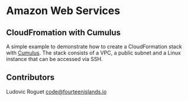 # Amazon Web Services
## CloudFromation with Cumulus
A simple example to demonstrate how to create a CloudFormation stack with [Cumulus](https://github.com/cotdsa/cumulus). The stack consists of a VPC, a public subnet and a Linux instance that can be accessed via SSH. 

## Contributors
Ludovic Roguet <code@fourteenislands.io>

